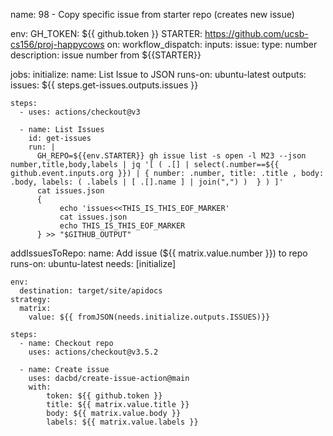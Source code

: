 name: 98 - Copy specific issue from starter repo (creates new issue)

env:
    GH_TOKEN: ${{ github.token }}
    STARTER: https://github.com/ucsb-cs156/proj-happycows
on:
  workflow_dispatch:
    inputs:
      issue:
        type: number
        description: issue number from ${{STARTER}}
      
jobs:
  initialize:
    name: List Issue to JSON
    runs-on: ubuntu-latest
    outputs:
        issues: ${{ steps.get-issues.outputs.issues }}  

    steps:
      - uses: actions/checkout@v3
            
      - name: List Issues
        id: get-issues
        run: |
          GH_REPO=${{env.STARTER}} gh issue list -s open -l M23 --json number,title,body,labels | jq '[ ( .[] | select(.number==${{ github.event.inputs.org }}) | { number: .number, title: .title , body: .body, labels: ( .labels | [ .[].name ] | join(",") )  } ) ]'
          cat issues.json
          {
               echo 'issues<<THIS_IS_THIS_EOF_MARKER'
               cat issues.json
               echo THIS_IS_THIS_EOF_MARKER
          } >> "$GITHUB_OUTPUT"
          
  addIssuesToRepo:
    name: Add issue (${{ matrix.value.number }}) to repo 
    runs-on: ubuntu-latest
    needs: [initialize]

    env:
      destination: target/site/apidocs  
    strategy:
      matrix:
        value: ${{ fromJSON(needs.initialize.outputs.ISSUES)}}

    steps:
      - name: Checkout repo
        uses: actions/checkout@v3.5.2
         
      - name: Create issue
        uses: dacbd/create-issue-action@main
        with:
            token: ${{ github.token }}
            title: ${{ matrix.value.title }}
            body: ${{ matrix.value.body }}
            labels: ${{ matrix.value.labels }}
        

 
           


    

        
